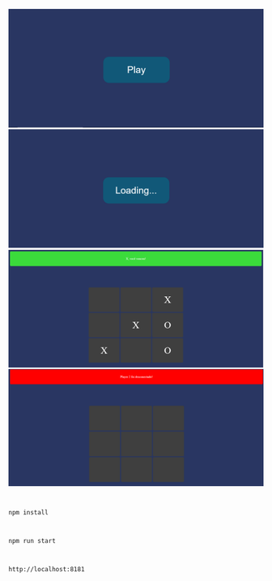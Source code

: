 ![play](./imgs/play.png)
![loading](./imgs/loading.png)
![win](./imgs/win.png)
![desconectado](./imgs/desconectado.png)
#

```npm install```
#
```npm run start```
#
```http://localhost:8181```
#